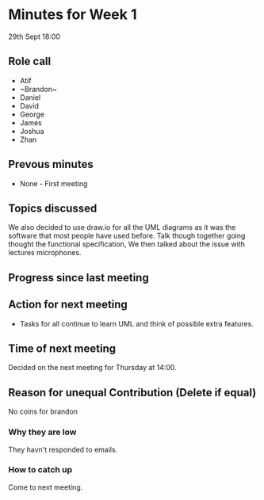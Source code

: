 # Minutes for Week 1
29th Sept 18:00
## Role call

* Atif
* ~Brandon~
* Daniel
* David
* George
* James
* Joshua
* Zhan

## Prevous minutes
* None - First meeting

## Topics discussed
We also decided to use draw.io for all the UML diagrams as it was the software that most people have used before. 
Talk though together going thought the functional specification, 
We then talked about the issue with lectures microphones.
## Progress since last meeting

## Action for next meeting
* Tasks for all continue to learn UML and think of possible extra features. 

## Time of next meeting
Decided on the next meeting for Thursday at 14:00. 
## Reason for unequal Contribution (Delete if equal)
No coins for brandon
### Why they are low
They havn't responded to emails.
### How to catch up
Come to next meeting.





